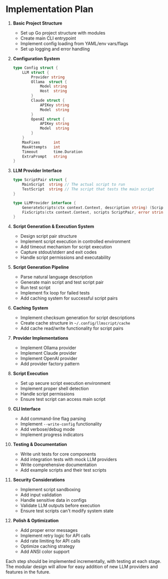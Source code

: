 # Implementation Plan

1. **Basic Project Structure**
   - Set up Go project structure with modules
   - Create main CLI entrypoint
   - Implement config loading from YAML/env vars/flags
   - Set up logging and error handling

2. **Configuration System**
   ```go
   type Config struct {
       LLM struct {
           Provider string
           Ollama  struct {
               Model string
               Host  string
           }
           Claude struct {
               APIKey string
               Model  string
           }
           OpenAI struct {
               APIKey string
               Model  string
           }
       }
       MaxFixes      int
       MaxAttempts   int
       Timeout       time.Duration
       ExtraPrompt   string
   }
   ```

3. **LLM Provider Interface**
   ```go
   type ScriptPair struct {
       MainScript  string // The actual script to run
       TestScript  string // The script that tests the main script
   }

   type LLMProvider interface {
       GenerateScripts(ctx context.Context, description string) (ScriptPair, error)
       FixScripts(ctx context.Context, scripts ScriptPair, error string) (ScriptPair, error)
   }
   ```

4. **Script Generation & Execution System**
   - Design script pair structure
   - Implement script execution in controlled environment
   - Add timeout mechanism for script execution
   - Capture stdout/stderr and exit codes
   - Handle script permissions and executability

5. **Script Generation Pipeline**
   - Parse natural language description
   - Generate main script and test script pair
   - Run test script
   - Implement fix loop for failed tests
   - Add caching system for successful script pairs

6. **Caching System**
   - Implement checksum generation for script descriptions
   - Create cache structure in `~/.config/llmscript/cache`
   - Add cache read/write functionality for script pairs

7. **Provider Implementations**
   - Implement Ollama provider
   - Implement Claude provider
   - Implement OpenAI provider
   - Add provider factory pattern

8. **Script Execution**
   - Set up secure script execution environment
   - Implement proper shell detection
   - Handle script permissions
   - Ensure test script can access main script

9. **CLI Interface**
   - Add command-line flag parsing
   - Implement `--write-config` functionality
   - Add verbose/debug mode
   - Implement progress indicators

10. **Testing & Documentation**
    - Write unit tests for core components
    - Add integration tests with mock LLM providers
    - Write comprehensive documentation
    - Add example scripts and their test scripts

11. **Security Considerations**
    - Implement script sandboxing
    - Add input validation
    - Handle sensitive data in configs
    - Validate LLM outputs before execution
    - Ensure test scripts can't modify system state

12. **Polish & Optimization**
    - Add proper error messages
    - Implement retry logic for API calls
    - Add rate limiting for API calls
    - Optimize caching strategy
    - Add ANSI color support

Each step should be implemented incrementally, with testing at each stage. The modular design will allow for easy addition of new LLM providers and features in the future.